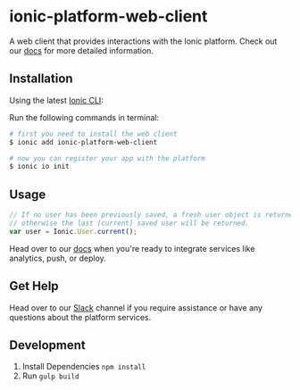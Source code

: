 # ionic-platform-web-client
A web client that provides interactions with the Ionic platform.
Check out our [docs](http://docs.ionic.io/docs/io-introduction) for more detailed information.


## Installation

Using the latest [Ionic CLI](https://github.com/driftyco/ionic-cli):

Run the following commands in terminal:

```bash
# first you need to install the web client
$ ionic add ionic-platform-web-client

# now you can register your app with the platform
$ ionic io init
```

## Usage

```javascript
// If no user has been previously saved, a fresh user object is returned,
// otherwise the last [current] saved user will be returned.
var user = Ionic.User.current();
```

Head over to our [docs](http://docs.ionic.io/docs/io-introduction) when you're ready to integrate services like analytics, push, or deploy.

## Get Help

Head over to our [Slack](http://ionicworldwide.herokuapp.com/) channel if you require assistance or have any questions about the platform services. 

## Development

1. Install Dependencies `npm install`
2. Run `gulp build`
